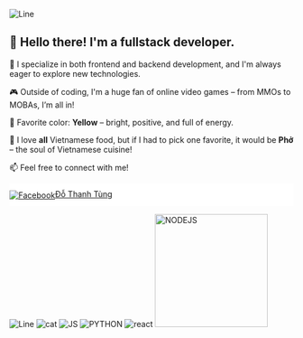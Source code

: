 ![Line](https://user-images.githubusercontent.com/74038190/212284100-561aa473-3905-4a80-b561-0d28506553ee.gif)
## 👋 Hello there! I'm a fullstack developer.

🎯 I specialize in both frontend and backend development, and I'm always eager to explore new technologies.

🎮 Outside of coding, I'm a huge fan of online video games – from MMOs to MOBAs, I’m all in!

💛 Favorite color: **Yellow** – bright, positive, and full of energy.

🍜 I love **all** Vietnamese food, but if I had to pick one favorite, it would be **Phở** – the soul of Vietnamese cuisine!

📫 Feel free to connect with me!
<div>
  <div style="display:flex; align-items: center; height: 40px; background-color: white"> 
    <a href="https://www.facebook.com/thanhtung.bbv" target="_blank">
        <img src="https://cdn-icons-png.flaticon.com/24/733/733547.png" alt="Facebook" style="vertical-align:middle;" />Đỗ Thanh Tùng
    </a>
  </div>
</div>

![Line](https://user-images.githubusercontent.com/74038190/212284100-561aa473-3905-4a80-b561-0d28506553ee.gif)
![cat](https://user-images.githubusercontent.com/74038190/216655848-cf4d7bed-52aa-4740-8c67-1832472051ec.gif)
![JS](https://user-images.githubusercontent.com/74038190/212257454-16e3712e-945a-4ca2-b238-408ad0bf87e6.gif)
![PYTHON](https://user-images.githubusercontent.com/74038190/212257472-08e52665-c503-4bd9-aa20-f5a4dae769b5.gif)
![react](https://user-images.githubusercontent.com/74038190/212257467-871d32b7-e401-42e8-a166-fcfd7baa4c6b.gif)
<img src="https://user-images.githubusercontent.com/74038190/212257460-738ff738-247f-4445-a718-cdd0ca76e2db.gif" alt="NODEJS" width="200"/>




